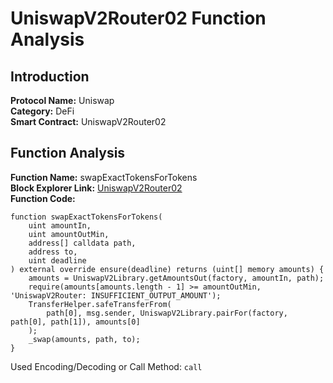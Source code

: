 # UniswapV2Router02 Function Analysis

## Introduction

**Protocol Name:** Uniswap  
**Category:** DeFi  
**Smart Contract:** UniswapV2Router02  

## Function Analysis

**Function Name:** swapExactTokensForTokens  
**Block Explorer Link:** [UniswapV2Router02](https://etherscan.io/address/0x7a250d5630b4cf539739df2c5dacab38e4a7b5e4#code)  
**Function Code:**
```solidity
function swapExactTokensForTokens(
    uint amountIn,
    uint amountOutMin,
    address[] calldata path,
    address to,
    uint deadline
) external override ensure(deadline) returns (uint[] memory amounts) {
    amounts = UniswapV2Library.getAmountsOut(factory, amountIn, path);
    require(amounts[amounts.length - 1] >= amountOutMin, 'UniswapV2Router: INSUFFICIENT_OUTPUT_AMOUNT');
    TransferHelper.safeTransferFrom(
        path[0], msg.sender, UniswapV2Library.pairFor(factory, path[0], path[1]), amounts[0]
    );
    _swap(amounts, path, to);
}
```

Used Encoding/Decoding or Call Method: `call`
